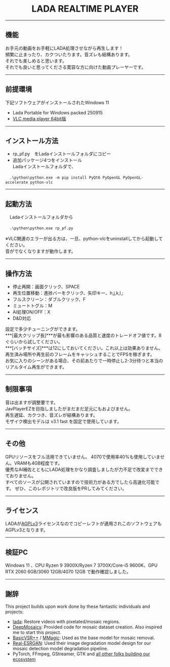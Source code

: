 <h1 align="center">
  LADA REALTIME PLAYER
</h1>

***
## 機能
 
お手元の動画をお手軽にLADA処理させながら再生します！   
頻繁に止まったり、カクついたります。音ズレも結構あります。   
それでも楽しめると思います。   
それでも良いと思ってくださる寛容な方に向けた動画プレーヤーです。   

***
## 前提環境
 
 下記ソフトウェアがインストールされたWindows 11
 
* Lada Portable for Windows packed 250915
* [VLC media player 64bit版](https://www.videolan.org/vlc/index.ja.html)  

***
## インストール方法
 
* rp_pf.py　をLadaインストールフォルダにコピー 
* 追加パッケージ4つをインストール  
 Ladaインストールフォルダで、  
  
　`.\python\python.exe -m pip install PyQt6 PyOpenGL PyOpenGL-accelerate python-vlc`  

***
## 起動方法 

　Ladaインストールフォルダから   
  
　`.\python\python.exe rp_pf.py`
  
  ※VLC関連のエラーが出る方は、一旦、python-vlcをuninstallしてから起動してください。  
  音がでなくなりますが動作します。  

***
## 操作方法

* 停止再開：画面クリック、SPACE
* 再生位置移動：進捗バーをクリック、矢印キー、h,j,k,l,;
* フルスクリーン：ダブルクリック、F
* ミュートトグル：M
* AI処理ON/OFF：X
* D&D対応
 
設定で多少チューニングができます。  
***[最大クリップ長]***が最も影響のある品質と速度のトレードオフ値です。8ぐらいから試してください。  
***[バッチサイズ]***は12にしておいてください。これ以上は効果ありません。  
再生済み場所や再生前のフレームをキャッシュすることでFPSを稼ぎます。  
お気に入りのシーンがある場合、その前あたりで一時停止し2-3分待つと本当のリアルタイム再生ができます。   

***
## 制限事項 

音は出ますが調整要です。  
JavPlayerEZを目指しましたがまだまだ足元にもおよびません。  
再生遅延、カクつき、音ズレが結構あります。  
モザイク検出モデルは v3.1 fast を固定で使用しています。  

***
## その他 

GPUリソースをフル活用できていません。 4070で使用率40%も使用していません。VRAMも4GB程度です。   
優秀なAI補佐とともにLADA処理をかなり調査しましたが力不足で改変までできておりません。  
すべてのソースが公開されていますので技術力がある方でしたら高速化可能です。 
ぜひ、このレポジトリで改良版をPRしてみてください。

***
## ライセンス

  LADAが[AGPLv3](https://ja.wikipedia.org/wiki/GNU_Affero_General_Public_License)ライセンスなのでコピーレフトが適用されこのソフトウェアもAGPLv3となります。  

*** 
## 検証PC

Windows 11 、CPU Ryzen 9 3900X/Ryzen 7 3700X/Core-i5 9600K、GPU RTX 2060 6GB/3060 12GB/4070 12GB で動作確認しました。 

*** 
## 謝辞

This project builds upon work done by these fantastic individuals and projects:

* [lada](https://github.com/ladaapp): Restore videos with pixelated/mosaic regions.
* [DeepMosaics](https://github.com/HypoX64/DeepMosaics): Provided code for mosaic dataset creation. Also inspired me to start this project.
* [BasicVSR++](https://ckkelvinchan.github.io/projects/BasicVSR++) / [MMagic](https://github.com/open-mmlab/mmagic): Used as the base model for mosaic removal.
* [Real-ESRGAN](https://github.com/xinntao/Real-ESRGAN): Used their image degradation model design for our mosaic detection model degradation pipeline.
* PyTorch, FFmpeg, GStreamer, GTK and [all other folks building our ecosystem](https://xkcd.com/2347/)
